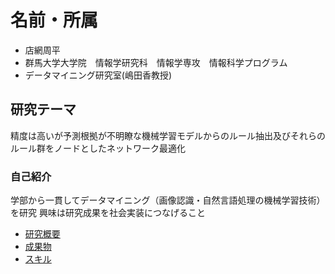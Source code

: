 # 名前・所属
- 店網周平
- 群馬大学大学院　情報学研究科　情報学専攻　情報科学プログラム
- データマイニング研究室(嶋田香教授)
## 研究テーマ
精度は高いが予測根拠が不明瞭な機械学習モデルからのルール抽出及びそれらのルール群をノードとしたネットワーク最適化

### 自己紹介
学部から一貫してデータマイニング（画像認識・自然言語処理の機械学習技術）を研究 
興味は研究成果を社会実装につなげること

- [研究概要](research.md)
- [成果物](works.md)
- [スキル](skills.md)
